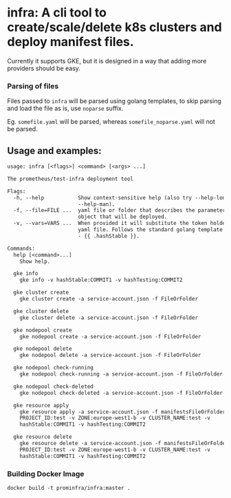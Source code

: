 # infra: A cli tool to create/scale/delete k8s clusters and deploy manifest files.

Currently it supports GKE, but it is designed in a way that adding more providers should be easy.

### Parsing of files

Files passed to `infra` will be parsed using golang templates, to skip parsing and load the file as is, use `noparse` suffix.

Eg. `somefile.yaml` will be parsed, whereas `somefile_noparse.yaml` will not be parsed.

## Usage and examples:

[embedmd]:# (infra-flags.txt)
```txt
usage: infra [<flags>] <command> [<args> ...]

The prometheus/test-infra deployment tool

Flags:
  -h, --help           Show context-sensitive help (also try --help-long and
                       --help-man).
  -f, --file=FILE ...  yaml file or folder that describes the parameters for the
                       object that will be deployed.
  -v, --vars=VARS ...  When provided it will substitute the token holders in the
                       yaml file. Follows the standard golang template formating
                       - {{ .hashStable }}.

Commands:
  help [<command>...]
    Show help.

  gke info
    gke info -v hashStable:COMMIT1 -v hashTesting:COMMIT2

  gke cluster create
    gke cluster create -a service-account.json -f FileOrFolder

  gke cluster delete
    gke cluster delete -a service-account.json -f FileOrFolder

  gke nodepool create
    gke nodepool create -a service-account.json -f FileOrFolder

  gke nodepool delete
    gke nodepool delete -a service-account.json -f FileOrFolder

  gke nodepool check-running
    gke nodepool check-running -a service-account.json -f FileOrFolder

  gke nodepool check-deleted
    gke nodepool check-deleted -a service-account.json -f FileOrFolder

  gke resource apply
    gke resource apply -a service-account.json -f manifestsFileOrFolder -v
    PROJECT_ID:test -v ZONE:europe-west1-b -v CLUSTER_NAME:test -v
    hashStable:COMMIT1 -v hashTesting:COMMIT2

  gke resource delete
    gke resource delete -a service-account.json -f manifestsFileOrFolder -v
    PROJECT_ID:test -v ZONE:europe-west1-b -v CLUSTER_NAME:test -v
    hashStable:COMMIT1 -v hashTesting:COMMIT2


```

### Building Docker Image

```
docker build -t prominfra/infra:master .
```
